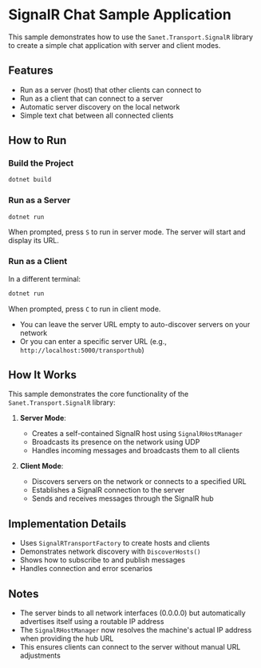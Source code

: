 # SignalR Chat Sample Application

This sample demonstrates how to use the `Sanet.Transport.SignalR` library to create a simple chat application with server and client modes.

## Features

- Run as a server (host) that other clients can connect to
- Run as a client that can connect to a server
- Automatic server discovery on the local network
- Simple text chat between all connected clients

## How to Run

### Build the Project

```bash
dotnet build
```

### Run as a Server

```bash
dotnet run
```

When prompted, press `S` to run in server mode. The server will start and display its URL.

### Run as a Client

In a different terminal:

```bash
dotnet run
```

When prompted, press `C` to run in client mode.

- You can leave the server URL empty to auto-discover servers on your network
- Or you can enter a specific server URL (e.g., `http://localhost:5000/transporthub`)

## How It Works

This sample demonstrates the core functionality of the `Sanet.Transport.SignalR` library:

1. **Server Mode**:
   - Creates a self-contained SignalR host using `SignalRHostManager`
   - Broadcasts its presence on the network using UDP
   - Handles incoming messages and broadcasts them to all clients

2. **Client Mode**:
   - Discovers servers on the network or connects to a specified URL
   - Establishes a SignalR connection to the server
   - Sends and receives messages through the SignalR hub

## Implementation Details

- Uses `SignalRTransportFactory` to create hosts and clients
- Demonstrates network discovery with `DiscoverHosts()`
- Shows how to subscribe to and publish messages
- Handles connection and error scenarios

## Notes

- The server binds to all network interfaces (0.0.0.0) but automatically advertises itself using a routable IP address
- The `SignalRHostManager` now resolves the machine's actual IP address when providing the hub URL
- This ensures clients can connect to the server without manual URL adjustments
